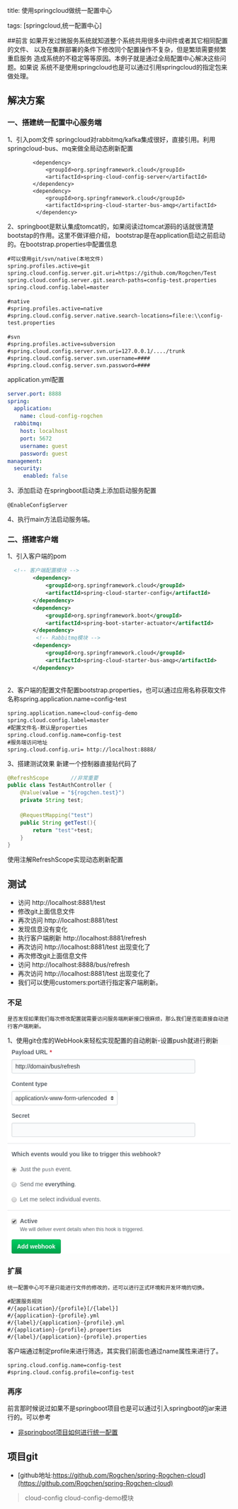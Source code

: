 title: 使用springcloud做统一配置中心

tags: [springcloud,统一配置中心]

##前言
    如果开发过微服务系统就知道整个系统共用很多中间件或者其它相同配置的文件、 
    以及在集群部署的条件下修改同个配置操作不复杂，但是繁琐需要频繁重启服务
    造成系统的不稳定等等原因。本例子就是通过全局配置中心解决这些问题。如果说
    系统不是使用springcloud也是可以通过引用springcloud的指定包来做处理。
    
## 解决方案    
### 一、搭建统一配置中心服务端

1、引入pom文件
springcloud对rabbitmq/kafka集成很好，直接引用。利用springcloud-bus、mq来做全局动态刷新配置
``` 
        <dependency>
			<groupId>org.springframework.cloud</groupId>
			<artifactId>spring-cloud-config-server</artifactId>
		</dependency>
		<dependency>
            <groupId>org.springframework.cloud</groupId>
            <artifactId>spring-cloud-starter-bus-amqp</artifactId>
         </dependency>
```
<!--more-->
2、springboot是默认集成tomcat的，如果阅读过tomcat源码的话就很清楚bootstap的作用。这里不做详细介绍，
    bootstrap是在application启动之前启动的。在bootstrap.properties中配置信息
``` bootstrap.properties
#可以使用git/svn/native(本地文件)
spring.profiles.active=git
spring.cloud.config.server.git.uri=https://github.com/Rogchen/Test
spring.cloud.config.server.git.search-paths=config-test.properties
spring.cloud.config.label=master

#native
#spring.profiles.active=native
#spring.cloud.config.server.native.search-locations=file:e:\\config-test.properties

#svn
#spring.profiles.active=subversion
#spring.cloud.config.server.svn.uri=127.0.0.1/..../trunk
#spring.cloud.config.server.svn.username=####
#spring.cloud.config.server.svn.password=####
```
application.yml配置
``` application.yml
server.port: 8888
spring:
  application:
    name: cloud-config-rogchen
  rabbitmq:
    host: localhost
    port: 5672
    username: guest
    password: guest
management:
  security:
     enabled: false
```
3、添加启动
在springboot启动类上添加启动服务配置

` @EnableConfigServer `

4、执行main方法启动服务端。
### 二、搭建客户端
1、引入客户端的pom
```pom.xml
  <!-- 客户端配置模块 -->
        <dependency>
            <groupId>org.springframework.cloud</groupId>
            <artifactId>spring-cloud-starter-config</artifactId>
        </dependency>
        <dependency>
            <groupId>org.springframework.boot</groupId>
            <artifactId>spring-boot-starter-actuator</artifactId>
        </dependency>
         <!-- Rabbitmq模块 -->
        <dependency>
            <groupId>org.springframework.cloud</groupId>
            <artifactId>spring-cloud-starter-bus-amqp</artifactId>
        </dependency>
    
```

2、客户端的配置文件配置bootstrap.properties，也可以通过应用名称获取文件名称spring.application.name=config-test
```bootstrap.properties
spring.application.name=cloud-config-demo
spring.cloud.config.label=master
#配置文件名-默认是properties
spring.cloud.config.name=config-test
#服务端访问地址
spring.cloud.config.uri= http://localhost:8888/
```
3、搭建测试效果
新建一个控制器直接贴代码了
```TestAuthController.java
@RefreshScope       //非常重要
public class TestAuthController {
    @Value(value = "${rogchen.test}")
    private String test;

    @RequestMapping("test")
    public String getTest(){
        return "test"+test;
    }
}
```
使用注解RefreshScope实现动态刷新配置

## 测试
* 访问 http://localhost:8881/test
* 修改git上面信息文件
* 再次访问 http://localhost:8881/test
* 发现信息没有变化
* 执行客户端刷新 http://localhost:8881/refresh
* 再次访问 http://localhost:8881/test 出现变化了
* 再次修改git上面信息文件
* 访问 http://localhost:8888/bus/refresh
* 再次访问 http://localhost:8881/test 出现变化了
* 我们可以使用customers:port进行指定客户端刷新。

### 不足
    是否发现如果我们每次修改配置就需要访问服务端刷新接口很麻烦，那么我们是否能直接自动进行客户端刷新。
1、使用git仓库的WebHook来轻松实现配置的自动刷新-设置push就进行刷新
![webhook](https://raw.githubusercontent.com/Rogchen/rogchen-picture/master/blog-img/other/cloud-config-webhook.png)

### 扩展
    统一配置中心可不是只能进行文件的修改的，还可以进行正式环境和开发环境的切换。
 ```配置服务规则
 #配置服务规则
 #/{application}/{profile}[/{label}]
 #/{application}-{profile}.yml
 #/{label}/{application}-{profile}.yml
 #/{application}-{profile}.properties
 #/{label}/{application}-{profile}.properties
```
客户端通过制定profile来进行筛选，其实我们前面也通过name属性来进行了。
```$xslt
spring.cloud.config.name=config-test
#spring.cloud.config.profile=config-test
```

### 再序
前言那时候说过如果不是springboot项目也是可以通过引入springboot的jar来进行的。可以参考
* [非springboot项目如何进行统一配置](https://ke.qq.com/webcourse/index.html#cid=131889&term_id=100147308&taid=2289896173732657&vid=h1421882od3)

## 项目git

* [github地址:https://github.com/Rogchen/spring-Rogchen-cloud](https://github.com/Rogchen/spring-Rogchen-cloud)
> cloud-config cloud-config-demo模块